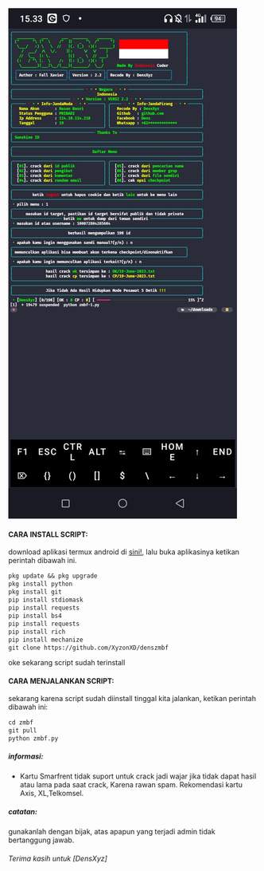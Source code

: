 <img src="IMG-20230619-WA0006.jpg">


#### CARA INSTALL SCRIPT:
 download aplikasi termux android di [sini!](https://f-droid.org/repo/com.termux_117.apk), lalu buka aplikasinya ketikan perintah dibawah ini.
 ```
pkg update && pkg upgrade
pkg install python
pkg install git
pip install stdiomask
pip install requests
pip install bs4
pip install requests
pip install rich
pip install mechanize
git clone https://github.com/XyzonXD/denszmbf
 ```
 oke sekarang script sudah terinstall
#### CARA MENJALANKAN SCRIPT:
 sekarang karena script sudah diinstall tinggal kita jalankan, ketikan perintah dibawah ini:
 ```
cd zmbf
git pull
python zmbf.py
```

##### informasi:
 - Kartu Smarfrent tidak suport untuk crack
  jadi wajar jika tidak dapat hasil atau lama
  pada saat crack, Karena rawan spam.
  Rekomendasi kartu Axis, XL,Telkomsel.

##### catatan:
 gunakanlah dengan bijak, atas apapun yang terjadi admin tidak bertanggung jawab.

###### Terima kasih untuk [DensXyz]
